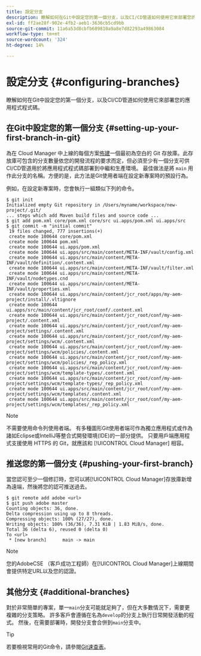 ```yaml
---
title: 設定分支
description: 瞭解如何在Git中設定您的第一個分支，以及CI/CD管道如何使用它來部署您的應用程式程式碼。
exl-id: ff2ae28f-902e-4fb2-aeb1-3636cb5cd9bb
source-git-commit: 11a6a53d8cbfb689810a9a8e7d82293a49863084
workflow-type: tm+mt
source-wordcount: '324'
ht-degree: 14%

---
```



# 設定分支 {#configuring-branches}

瞭解如何在Git中設定您的第一個分支，以及CI/CD管道如何使用它來部署您的應用程式程式碼。

## 在Git中設定您的第一個分支 {#setting-up-your-first-branch-in-git}

為在 Cloud Manager 中上線的每個方案[佈建](/help/requirements/environment-provisioning.md)一個最初為空白的 Git 存放庫。此存放庫可包含的分支數量依您的開發流程的要求而定，但必須至少有一個分支可供CI/CD管道用於將應用程式程式碼部署到中繼和生產環境。 最佳做法是將 `main` 用作此分支的名稱。方便的是，此方法是Git使用者端在設定新專案時的預設行為。

例如，在設定新專案時，您會執行一組類似下列的命令。

```shell
$ git init
Initialized empty Git repository in /Users/myname/workspace/new-project/.git/
... steps which add Maven build files and source code ...
$ git add pom.xml core/pom.xml core/src ui.apps/pom.xml ui.apps/src
$ git commit -m "initial commit"
 19 files changed, 777 insertions(+)
 create mode 100644 core/pom.xml
 create mode 100644 pom.xml
 create mode 100644 ui.apps/pom.xml
 create mode 100644 ui.apps/src/main/content/META-INF/vault/config.xml
 create mode 100644 ui.apps/src/main/content/META-INF/vault/definition/.content.xml
 create mode 100644 ui.apps/src/main/content/META-INF/vault/filter.xml
 create mode 100644 ui.apps/src/main/content/META-INF/vault/nodetypes.cnd
 create mode 100644 ui.apps/src/main/content/META-INF/vault/properties.xml
 create mode 100644 ui.apps/src/main/content/jcr_root/apps/my-aem-project/install/.vltignore
 create mode 100644 ui.apps/src/main/content/jcr_root/conf/.content.xml
 create mode 100644 ui.apps/src/main/content/jcr_root/conf/my-aem-project/.content.xml
 create mode 100644 ui.apps/src/main/content/jcr_root/conf/my-aem-project/settings/.content.xml
 create mode 100644 ui.apps/src/main/content/jcr_root/conf/my-aem-project/settings/wcm/.content.xml
 create mode 100644 ui.apps/src/main/content/jcr_root/conf/my-aem-project/settings/wcm/policies/.content.xml
 create mode 100644 ui.apps/src/main/content/jcr_root/conf/my-aem-project/settings/wcm/policies/_rep_policy.xml
 create mode 100644 ui.apps/src/main/content/jcr_root/conf/my-aem-project/settings/wcm/template-types/.content.xml
 create mode 100644 ui.apps/src/main/content/jcr_root/conf/my-aem-project/settings/wcm/template-types/_rep_policy.xml
 create mode 100644 ui.apps/src/main/content/jcr_root/conf/my-aem-project/settings/wcm/templates/.content.xml
 create mode 100644 ui.apps/src/main/content/jcr_root/conf/my-aem-project/settings/wcm/templates/_rep_policy.xml
```

>[!NOTE]
>
>不需要使用命令列使用者端。 有多種圖形Git使用者端可作為獨立應用程式或作為諸如Eclipse或IntelliJ等整合式開發環境(IDE)的一部分提供。 只要用戶端應用程式支援使用 HTTPS 的 Git，就應該和 [!UICONTROL Cloud Manager] 相容。

## 推送您的第一個分支 {#pushing-your-first-branch}

當您認可至少一個修訂時，您可以將[!UICONTROL Cloud Manager]存放庫新增為遠端，然後將您的認可推送過去。

```shell
$ git remote add adobe <url>
$ git push adobe master
Counting objects: 36, done.
Delta compression using up to 8 threads.
Compressing objects: 100% (27/27), done.
Writing objects: 100% (36/36), 7.31 KiB | 1.83 MiB/s, done.
Total 36 (delta 6), reused 0 (delta 0)
To <url>
 * [new branch]      main -> main
```

>[!NOTE]
>
>您的AdobeCSE （客戶成功工程師）在[!UICONTROL Cloud Manager]上線期間會提供特定URL以及您的認證。

## 其他分支 {#additional-branches}

對於非常簡單的專案，單一`main`分支可能就足夠了，但在大多數情況下，需要更複雜的分支策略。 許多客戶會遵循在名為`develop`的分支上執行日常開發活動的程式。 然後，在需要部署時，開發分支會合併到`main`分支中。

>[!TIP]
>
>若要檢視常用的Git命令，請參閱[Git速查表](https://training.github.com/downloads/github-git-cheat-sheet)。

